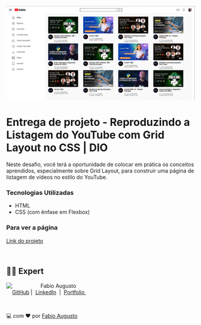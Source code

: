 ![Imagem do projeto](src/img/projeto.png)

# Entrega de projeto - Reproduzindo a Listagem do YouTube com Grid Layout no CSS | DIO
Neste desafio, você terá a oportunidade de colocar em prática os conceitos aprendidos, especialmente sobre Grid Layout, para construir uma página de listagem de vídeos no estilo do YouTube.

### Tecnologias Utilizadas
- HTML
- CSS (com ênfase em Flexbox)

### Para ver a página
[Link do projeto](https://fabiocasadossites.github.io/desafio-3-css-dio/)

<br>

## 👨‍💻 Expert

<p>
    <img 
      align=left 
      margin=10 
      width=80 
      src="https://avatars.githubusercontent.com/u/44373172"
    />
    <p>&nbsp&nbsp&nbspFabio Augusto<br>
    &nbsp&nbsp&nbsp
    <a href="https://github.com/fabiocasadossites">
    GitHub</a>&nbsp;|&nbsp;
    <a href="https://www.linkedin.com/in/fabioasa/">LinkedIn</a>
&nbsp;|&nbsp;
    <a href="https://www.fabioaugusto.dev/">
    Portfolio </a>
&nbsp;&nbsp;</p>
</p>
<br/>
<p>

💻 com ❤️ por [Fabio Augusto](https://github.com/fabiocasadossites)
